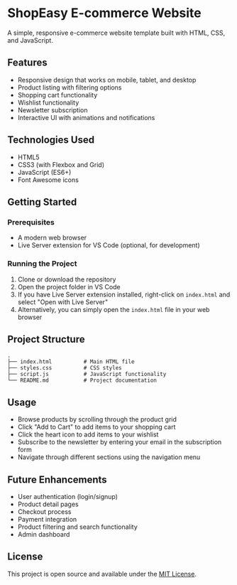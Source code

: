 # ShopEasy E-commerce Website

A simple, responsive e-commerce website template built with HTML, CSS, and JavaScript.

## Features

- Responsive design that works on mobile, tablet, and desktop
- Product listing with filtering options
- Shopping cart functionality
- Wishlist functionality
- Newsletter subscription
- Interactive UI with animations and notifications

## Technologies Used

- HTML5
- CSS3 (with Flexbox and Grid)
- JavaScript (ES6+)
- Font Awesome icons

## Getting Started

### Prerequisites

- A modern web browser
- Live Server extension for VS Code (optional, for development)

### Running the Project

1. Clone or download the repository
2. Open the project folder in VS Code
3. If you have Live Server extension installed, right-click on `index.html` and select "Open with Live Server"
4. Alternatively, you can simply open the `index.html` file in your web browser

## Project Structure

```
.
├── index.html          # Main HTML file
├── styles.css          # CSS styles
├── script.js           # JavaScript functionality
└── README.md           # Project documentation
```

## Usage

- Browse products by scrolling through the product grid
- Click "Add to Cart" to add items to your shopping cart
- Click the heart icon to add items to your wishlist
- Subscribe to the newsletter by entering your email in the subscription form
- Navigate through different sections using the navigation menu

## Future Enhancements

- User authentication (login/signup)
- Product detail pages
- Checkout process
- Payment integration
- Product filtering and search functionality
- Admin dashboard

## License

This project is open source and available under the [MIT License](LICENSE). 